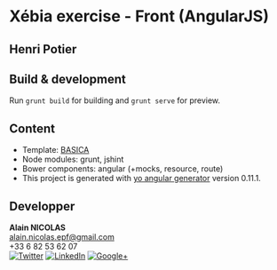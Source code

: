 # Xébia exercise - Front (AngularJS)
## Henri Potier

## Build & development
Run `grunt build` for building and `grunt serve` for preview.

## Content
- Template: [BASICA](http://www.vactualart.com/portfolio-item/basica-a-free-html5-template/)
- Node modules: grunt, jshint
- Bower components: angular (+mocks, resource, route)
- This project is generated with [yo angular generator](https://github.com/yeoman/generator-angular) version 0.11.1.

## Developper
**Alain NICOLAS**<br/>
[alain.nicolas.epf@gmail.com](mailto:alain.nicolas.epf@gmail.com)<br/>
+33 6 82 53 62 07<br/>
[![Twitter](http://www.oracle.com/ocom/groups/public/@ocom/documents/digitalasset/325156.png "Twitter")](https://twitter.com/Alain_Ncls)
[![LinkedIn](http://mma-releaselog.com/wp-content/plugins/wp-rss-multi-importer/images/linkedin.png "LinkedIn")](https://fr.linkedin.com/in/alainnicolas)
[![Google+](http://www.google.fr/url?source=imglanding&ct=img&q=http://files.softicons.com/download/social-media-icons/alike-icons-by-bokehlicia/png/16x16/apps/google-plus-icon.png&sa=X&ei=erhZVeyRAYOU7QavuYHoBQ&ved=0CAkQ8wc&usg=AFQjCNH72fjTOfC9KLz2t6-aZepxWRO3MQ "Google+")](https://plus.google.com/u/0/106583880548533765936)

